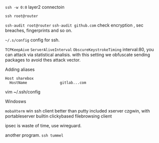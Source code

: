 `ssh -w 0:0`  layer2 connectoin 

`ssh root@router`

`ssh-audit root@router` 
`ssh-audit github.com`
check encryption , sec breaches, fingerprints and so on. 


`~/.s/config` config for ssh. 

`TCPKeepAive` 
`ServerAliveInterval`
`ObscureKeystrokeTiming` interval:80, you can attack via statistical analisis. with this setting we obfuscate sending packages to avoid thes attack vector. 

Adding aliases
```
Host sharebox
  HostName               gitlab...com
```

vim ~/.ssh/config

Windosws

`mobaXterm` win ssh client better than putty
included xserver
czgwin, with portableserver
builtin clickybased filebrowsing client

ipsec is waste of time, use wireguard. 


another program. 
`ssh tummel` 

